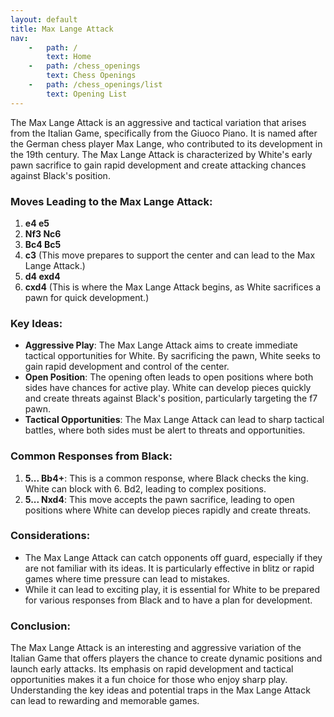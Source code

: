 ```yaml
---
layout: default
title: Max Lange Attack
nav:
    -   path: /
        text: Home
    -   path: /chess_openings
        text: Chess Openings
    -   path: /chess_openings/list
        text: Opening List
---
```


The Max Lange Attack is an aggressive and tactical variation that arises from the Italian Game, specifically from the Giuoco Piano. It is named after the German chess player Max Lange, who contributed to its development in the 19th century. The Max Lange Attack is characterized by White's early pawn sacrifice to gain rapid development and create attacking chances against Black's position.

### Moves Leading to the Max Lange Attack:

1. **e4 e5**
2. **Nf3 Nc6**
3. **Bc4 Bc5**
4. **c3** (This move prepares to support the center and can lead to the Max Lange Attack.)
5. **d4 exd4**
6. **cxd4** (This is where the Max Lange Attack begins, as White sacrifices a pawn for quick development.)

### Key Ideas:

- **Aggressive Play**: The Max Lange Attack aims to create immediate tactical opportunities for White. By sacrificing the pawn, White seeks to gain rapid development and control of the center.
- **Open Position**: The opening often leads to open positions where both sides have chances for active play. White can develop pieces quickly and create threats against Black's position, particularly targeting the f7 pawn.
- **Tactical Opportunities**: The Max Lange Attack can lead to sharp tactical battles, where both sides must be alert to threats and opportunities.

### Common Responses from Black:

1. **5... Bb4+**: This is a common response, where Black checks the king. White can block with 6. Bd2, leading to complex positions.
2. **5... Nxd4**: This move accepts the pawn sacrifice, leading to open positions where White can develop pieces rapidly and create threats.

### Considerations:

- The Max Lange Attack can catch opponents off guard, especially if they are not familiar with its ideas. It is particularly effective in blitz or rapid games where time pressure can lead to mistakes.
- While it can lead to exciting play, it is essential for White to be prepared for various responses from Black and to have a plan for development.

### Conclusion:

The Max Lange Attack is an interesting and aggressive variation of the Italian Game that offers players the chance to create dynamic positions and launch early attacks. Its emphasis on rapid development and tactical opportunities makes it a fun choice for those who enjoy sharp play. Understanding the key ideas and potential traps in the Max Lange Attack can lead to rewarding and memorable games.